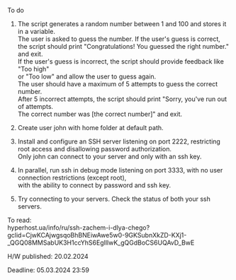 To do
1. The script generates a random number between 1 and 100 and stores it in a variable.   
    The user is asked to guess the number. If the user's guess is correct,  
the script should print "Congratulations! You guessed the right number." and exit.   
    If the user's guess is incorrect, the script should provide feedback like "Too high"     
or "Too low" and allow the user to guess again.  
    The user should have a maximum of 5 attempts to guess the correct number.   
    After 5 incorrect attempts, the script should print "Sorry, you've run out of attempts.   
The correct number was [the correct number]" and exit.

2. Create user john with home folder at default path.

3. Install and configure an SSH server listening on port 2222, restricting root access and disallowing password authorization.  
Only john can connect to your server and only with an ssh key.

4. In parallel, run ssh in debug mode listening on port 3333, with no user connection restrictions (except root),   
with the ability to connect by password and ssh key.

5. Try connecting to your servers. Check the status of both your ssh servers.

To read:  
hyperhost.ua/info/ru/ssh-zachem-i-dlya-chego?gclid=CjwKCAjwgsqoBhBNEiwAwe5w0-9GKSubnXkZD-KXj1-_QGQ08MMSabUK3H1ccYhS6EgIllwK_gQGdBoCS6UQAvD_BwE

H/W published: 20.02.2024

Deadline: 05.03.2024 23:59